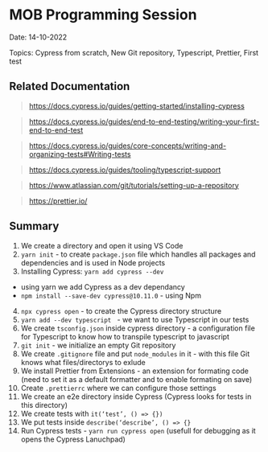 # MOB Programming Session

Date: 14-10-2022

Topics: Cypress from scratch, New Git repository, Typescript, Prettier, First test

## Related Documentation

> https://docs.cypress.io/guides/getting-started/installing-cypress

> https://docs.cypress.io/guides/end-to-end-testing/writing-your-first-end-to-end-test

> https://docs.cypress.io/guides/core-concepts/writing-and-organizing-tests#Writing-tests

> https://docs.cypress.io/guides/tooling/typescript-support

> https://www.atlassian.com/git/tutorials/setting-up-a-repository

> https://prettier.io/

## Summary

1. We create a directory and open it using VS Code
2. `yarn init` - to create `package.json` file which handles all packages and dependencies and is used in Node projects
3. Installing Cypress:
   `yarn add cypress --dev`

- using yarn we add Cypress as a dev dependancy
- `npm install --save-dev cypress@10.11.0` - using Npm

4. `npx cypress open` - to create the Cypress directory structure
5. `yarn add --dev typescript`   - we want to use Typescript in our tests
6. We create `tsconfig.json` inside cypress directory - a configuration file for Typescript to know how to transpile typescript to javascript
7. `git init` - we initialize an empty Git repository
8. We create `.gitignore` file and put `node_modules` in it - with this file Git knows what files/directorys to exlude
9. We install Prettier from Extensions - an extension for formating code (need to set it as a default formatter and to enable formating on save)
10. Create `.prettierrc` where we can configure those settings
11. We create an e2e directory inside Cypress (Cypress looks for tests in this directory)
12. We create tests with `it(‘test’, () => {})`
13. We put tests inside `describe(‘describe’, () => {}`
14. Run Cypress tests - `yarn run cypress open` (usefull for debugging as it opens the Cypress Lanuchpad)
